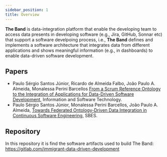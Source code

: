 ```yaml
---
sidebar_position: 1
title: Overview
---
```


**The Band** is data-integration platform that enable the developing team to access data presents in developing software (e.g., Jira, GitHub, Sonnar etc) that support a software develpoing process, i.e., **The Band** defines and implements a software architecture that integrates data from different applications and shows meaningful information (e.g., in dashboards) to enable data-driven software development.

## Papers 

* Paulo Sérgio Santos Júnior, Ricardo de Almeida Falbo, João Paulo A. Almeida, Monalessa Perini Barcellos [From a Scrum Reference Ontology to the Integration of Applications for Data-Driven Software Development](https://doi.org/10.1016/j.infsof.2021.106570), Information and Software Technology.
* Paulo Sérgio Santos Júnior, Monalessa Perini Barcellos,  João Paulo A. Almeida, [Towards Federated Ontology-Driven Data Integration in
Continuous Software Engineering](https://nemo.inf.ufes.br/wp-content/papercite-data/pdf/towards_federated_ontology_driven_data_integration_in_continuous_software_engineering_2023.pdf), SBES.

## Repository 
In this repository it is find the software artifacts used to build The Band: https://gitlab.com/immigrant-data-driven-development